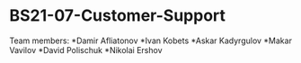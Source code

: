 # BS21-07-Customer-Support
Team members: 
*Damir Afliatonov
*Ivan Kobets
*Askar Kadyrgulov
*Makar Vavilov
*David Polischuk
*Nikolai Ershov
